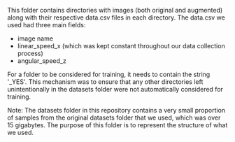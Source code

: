 This folder contains directories with images (both original and augmented) along with their respective data.csv files in each directory. The data.csv we used had three main fields:
- image name
- linear_speed_x (which was kept constant throughout our data collection process)
- angular_speed_z

For a folder to be considered for training, it needs to contain the string '_YES'. This mechanism was to ensure that any other directories left unintentionally in the datasets folder were not automatically considered for training. 

Note: The datasets folder in this repository contains a very small proportion of samples from the original datasets folder that we used, which was over 15 gigabytes. The purpose of this folder is to represent the structure of what we used.
